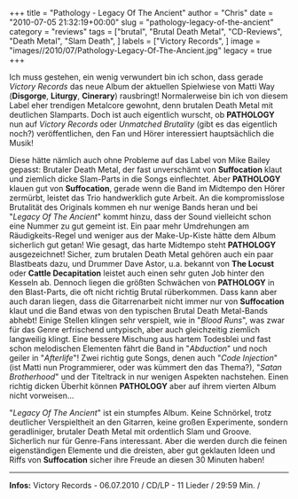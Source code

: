 +++
title = "Pathology - Legacy Of The Ancient"
author = "Chris"
date = "2010-07-05 21:32:19+00:00"
slug = "pathology-legacy-of-the-ancient"
category = "reviews"
tags = ["brutal", "Brutal Death Metal", "CD-Reviews", "Death Metal", "Slam Death", ]
labels = ["Victory Records", ]
image = "images//2010/07/Pathology-Legacy-Of-The-Ancient.jpg"
legacy = true
+++

Ich muss gestehen, ein wenig verwundert bin ich schon, dass gerade _Victory Records_ das neue Album der aktuellen Spielwiese von Matti Way (**Disgorge**, **Liturgy**, **Cinerary**) rausbringt! Normalerweise bin ich von diesem Label eher trendigen Metalcore gewohnt, denn brutalen Death Metal mit deutlichen Slamparts. Doch ist auch eigentlich wurscht, ob **PATHOLOGY** nun auf _Victory Records_ oder _Unmatched Brutality_ (gibt es das eigentlich noch?) veröffentlichen, den Fan und Hörer interessiert hauptsächlich die Musik!

Diese hätte nämlich auch ohne Probleme auf das Label von Mike Bailey gepasst: Brutaler Death Metal, der fast unverschämt von **Suffocation** klaut und ziemlich dicke Slam-Parts in die Songs einflechtet. Aber **PATHOLOGY** klauen gut von **Suffocation**, gerade wenn die Band im Midtempo den Hörer zermürbt, leistet das Trio handwerklich gute Arbeit. An die kompromisslose Brutalität des Originals kommen eh nur wenige Bands heran und bei "_Legacy Of The Ancient_" kommt hinzu, dass der Sound vielleicht schon eine Nummer zu gut gemeint ist. Ein paar mehr Umdrehungen am Räudigkeits-Regel und weniger aus der Make-Up-Kiste hätte dem Album sicherlich gut getan!
Wie gesagt, das harte Midtempo steht **PATHOLOGY** ausgezeichnet! Sicher, zum brutalen Death Metal gehören auch ein paar Blastbeats dazu, und Drummer Dave Astor, u.a. bekannt von **The Locust** oder **Cattle Decapitation** leistet auch einen sehr guten Job hinter den Kesseln ab. Dennoch liegen die größten Schwächen von **PATHOLOGY** in den Blast-Parts, die oft nicht richtig Brutal rüberkommen. Dass kann aber auch daran liegen, dass die Gitarrenarbeit nicht immer nur von **Suffocation** klaut und die Band etwas von den typischen Brutal Death Metal-Bands abhebt! Einige Stellen klingen sehr verspielt, wie in "_Blood Runs_", was zwar für das Genre erfrischend untypisch, aber auch gleichzeitig ziemlich langweilig klingt.
Eine bessere Mischung aus hartem Todesblei und fast schon melodischen Elementen fährt die Band in "_Abduction_" und noch geiler in "_Afterlife_"! Zwei richtig gute Songs, denen auch "_Code Injection_" (ist Matti nun Programmierer, oder was kümmert den das Thema?), "_Satan Brotherhood_" und der Titeltrack in nur wenigen Aspekten nachstehen.
Einen richtig dicken Überhit können **PATHOLOGY** aber auf ihrem vierten Album nicht vorweisen...

"_Legacy Of The Ancient_" ist ein stumpfes Album. Keine Schnörkel, trotz deutlicher Verspieltheit an den Gitarren, keine großen Experimente, sondern geradliniger, brutaler Death Metal mit ordentlich Slam und Groove. Sicherlich nur für Genre-Fans interessant. Aber die werden durch die feinen eigenständigen Elemente und die dreisten, aber gut geklauten Ideen und Riffs von **Suffocation** sicher ihre Freude an diesen 30 Minuten haben!





---
**Infos:**
Victory Records - 06.07.2010 / 
CD/LP - 11 Lieder / 29:59 Min. / 

